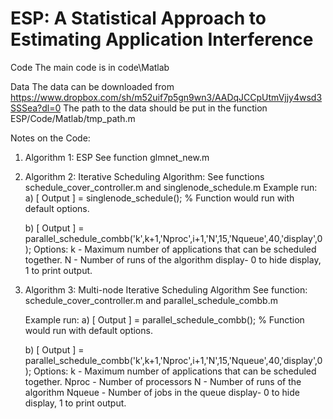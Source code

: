 # ESP: A Statistical Approach to Estimating Application Interference

Code
The main code is in code\Matlab

Data
The data can be downloaded from https://www.dropbox.com/sh/m52uif7p5gn9wn3/AADqJCCpUtmVjjy4wsd3SSSea?dl=0
The path to the data should be put in the function ESP/Code/Matlab/tmp_path.m

Notes on the Code:

1. Algorithm 1: ESP
	See function glmnet_new.m

2. Algorithm 2: Iterative Scheduling Algorithm:
	See functions schedule_cover_controller.m and singlenode_schedule.m
	Example run:  
	a) [ Output ] = singlenode_schedule(); % Function would run with default options.
			
	b) [ Output ] = parallel_schedule_combb('k',k+1,'Nproc',i+1,'N',15,'Nqueue',40,'display',0);
	Options: k 	    - Maximum number of applications that can be scheduled together.
			 N      - Number of runs of the algorithm
			 display- 0 to hide display, 1 to print output.

3. Algorithm 3: Multi-node Iterative Scheduling Algorithm
	See function: schedule_cover_controller.m and parallel_schedule_combb.m

	Example run: 
	a) [ Output ] = parallel_schedule_combb(); % Function would run with default options.

	b) [ Output ] = parallel_schedule_combb('k',k+1,'Nproc',i+1,'N',15,'Nqueue',40,'display',0);
	Options: k 	    - Maximum number of applications that can be scheduled together.
			 Nproc  - Number of processors
			 N      - Number of runs of the algorithm
			 Nqueue - Number of jobs in the queue
			 display- 0 to hide display, 1 to print output.

   
